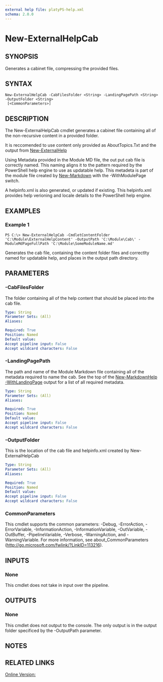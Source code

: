 ```yaml
---
external help file: platyPS-help.xml
schema: 2.0.0
---
```


# New-ExternalHelpCab
## SYNOPSIS
Generates a cabinet file, compressing the provided files.
## SYNTAX

```
New-ExternalHelpCab -CabFilesFolder <String> -LandingPagePath <String> -OutputFolder <String>
 [<CommonParameters>]
```

## DESCRIPTION
The New-ExternalHelpCab cmdlet generates a cabinet file containing all of the non-recursive content in a provided folder.

It is reccomended to use content only provided as AboutTopics.Txt and the output from [New-ExternalHelp](New-ExternalHelp.MD)

Using Metadata provided in the Module MD file, the out put cab file is correctly named.
This naming aligns it to the pattern required by the PowerShell help engine to use as updatable help.
This metadeta is part of the module file created by [New-Markdown](New-MarkdownHelp.md) with the -WithModulePage switch. 

A helpinfo.xml is also generated, or updated if existing.
This helpinfo.xml provides help verioning and locale details to the PowerShell help engine.
## EXAMPLES

### Example 1
```
PS C:\> New-ExternalHelpCab -CmdletContentFolder 'C:\Module\ExternalHelpContent' -OutputPath 'C:\Module\Cab\' -ModuleMdPageFullPath 'C:\Module\SomeModuleName.md'
```

Generates the cab file, containing the content folder files and correctlty named for updatable help, and places in the output path directory.
## PARAMETERS

### -CabFilesFolder
The folder containing all of the help content that should be placed into the cab file.


```yaml
Type: String
Parameter Sets: (All)
Aliases: 

Required: True
Position: Named
Default value: 
Accept pipeline input: False
Accept wildcard characters: False
```

### -LandingPagePath
The path and name of the Module Markdown file containing all of the metadata required to name the cab. 
See the top of the [New-MarkdownHelp -WithLandingPage](New-MarkdownHelp.md) output for a list of all required metadata.


```yaml
Type: String
Parameter Sets: (All)
Aliases: 

Required: True
Position: Named
Default value: 
Accept pipeline input: False
Accept wildcard characters: False
```

### -OutputFolder
This is the location of the cab file and helpinfo.xml created by New-ExternalHelpCab


```yaml
Type: String
Parameter Sets: (All)
Aliases: 

Required: True
Position: Named
Default value: 
Accept pipeline input: False
Accept wildcard characters: False
```

### CommonParameters
This cmdlet supports the common parameters: -Debug, -ErrorAction, -ErrorVariable, -InformationAction, -InformationVariable, -OutVariable, -OutBuffer, -PipelineVariable, -Verbose, -WarningAction, and -WarningVariable. For more information, see about_CommonParameters (http://go.microsoft.com/fwlink/?LinkID=113216).
## INPUTS

### None
This cmdlet does not take in input over the pipeline.
## OUTPUTS

### None
This cmdlet does not output to the console. The only output is in the output folder specificed by the -OutputPath parameter.
## NOTES

## RELATED LINKS

[Online Version:](https://github.com/PowerShell/platyPS/blob/master/docs/New-ExternalHelpCab.md)






